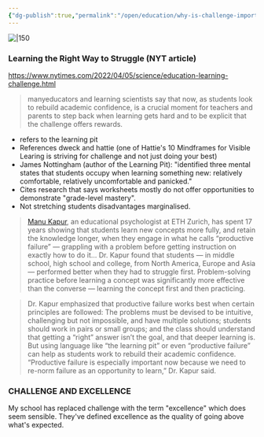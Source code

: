 ```yaml
---
{"dg-publish":true,"permalink":"/open/education/why-is-challenge-important/"}
---
```



![|150](https://www.garyhollingsbee.com/images/dg1seed.png)
### Learning the Right Way to Struggle (NYT article)

https://www.nytimes.com/2022/04/05/science/education-learning-challenge.html

> manyeducators and learning scientists say that now, as students look to rebuild academic confidence, is a crucial moment for teachers and parents to step back when learning gets hard and to be explicit that the challenge offers rewards.

- refers to the learning pit
- References dweck and hattie (one of Hattie's 10 Mindframes for Visible Learing is striving for challenge and not just doing your best)
- James Nottingham (author of the Learning Pit): "identified three mental states that students occupy when learning something new: relatively comfortable, relatively uncomfortable and panicked."
- Cites research that says worksheets mostly do not offer opportunities to demonstrate "grade-level mastery".
- Not stretching students disadvantages marginalised.

> [Manu Kapur](https://www.manukapur.com/), an educational psychologist at ETH Zurich, has spent 17 years showing that students learn new concepts more fully, and retain the knowledge longer, when they engage in what he calls “productive failure” — grappling with a problem before getting instruction on exactly how to do it... Dr. Kapur found that students — in middle school, high school and college, from North America, Europe and Asia — performed better when they had to struggle first. Problem-solving practice before learning a concept was significantly more effective than the converse — learning the concept first and then practicing.

>  Dr. Kapur emphasized that productive failure works best when certain principles are followed: The problems must be devised to be intuitive, challenging but not impossible, and have multiple solutions; students should work in pairs or small groups; and the class should understand that getting a “right” answer isn’t the goal, and that deeper learning is. But using language like “the learning pit” or even “productive failure” can help as students work to rebuild their academic confidence. “Productive failure is especially important now because we need to re-norm failure as an opportunity to learn,” Dr. Kapur said.


### CHALLENGE AND EXCELLENCE

My school has replaced challenge with the term "excellence" which does seem sensible. They've defined excellence as the quality of going above what's expected.